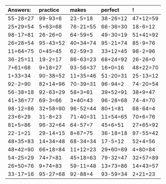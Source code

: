 | Answers: | practice | makes | perfect | ! |
| :--- | :--- | :--- | :--- | :--- |
| 55-28=27 | 99-93=6 | 23-5=18 | 38-26=12 | 47+12=59 | 
| 25+29=54 | 5+63=68 | 76-21=55 | 66-36=30 | 18-6=12 | 
| 98-17=81 | 26-26=0 | 64-59=5 | 49-30=19 | 51+41=92 | 
| 26+28=54 | 95-43=52 | 40+34=74 | 95-21=74 | 85-9=76 | 
| 11+64=75 | 0+45=45 | 62-59=3 | 33+12=45 | 98-2=96 | 
| 36-25=11 | 19-2=17 | 86-63=23 | 68+24=92 | 26-26=0 | 
| 7+61=68 | 9+18=27 | 93-56=37 | 16+0=16 | 48+22=70 | 
| 1+33=34 | 90-38=52 | 11+35=46 | 51-20=31 | 25-13=12 | 
| 92-2=90 | 82+14=96 | 70-39=31 | 96-94=2 | 74-20=54 | 
| 56-38=18 | 92-63=29 | 58+3=61 | 39+52=91 | 38+9=47 | 
| 41+36=77 | 69-3=66 | 3+40=43 | 96-28=68 | 74-4=70 | 
| 98-12=86 | 32+58=90 | 96-52=44 | 80+1=81 | 68-64=4 | 
| 23+6=29 | 31-8=23 | 71-40=31 | 11+54=65 | 70+6=76 | 
| 81+5=86 | 96-32=64 | 64-57=7 | 45+6=51 | 27+65=92 | 
| 22-1=21 | 29-14=15 | 8+67=75 | 36-18=18 | 97-55=42 | 
| 48+35=83 | 14+34=48 | 68-34=34 | 17-5=12 | 52+4=56 | 
| 48+42=90 | 66+18=84 | 11+12=23 | 29+60=89 | 4+80=84 | 
| 54-25=29 | 74+7=81 | 45+18=63 | 79-32=47 | 32+57=89 | 
| 26+50=76 | 9+74=83 | 59-11=48 | 13+73=86 | 14+43=57 | 
| 33-17=16 | 95-27=68 | 92-88=4 | 93-59=34 | 2+21=23 | 
